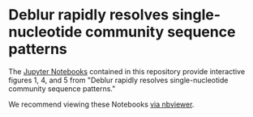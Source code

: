 # Deblur rapidly resolves single-nucleotide community sequence patterns

The [Jupyter Notebooks](http://jupyter.org/) contained in this repository provide interactive figures 1, 4, and 5 from "Deblur rapidly resolves single-nucleotide community sequence patterns."

We recommend viewing these Notebooks [via nbviewer](http://nbviewer.jupyter.org/github/knightlab-analyses/deblur-manuscript/tree/master).
